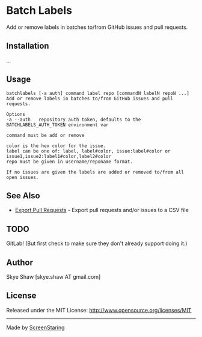 # Batch Labels

Add or remove labels in batches to/from GitHub issues and pull requests.

## Installation

...

## Usage

    batchlabels [-a auth] command label repo [commandN labelN repoN ...]
    Add or remove labels in batches to/from GitHub issues and pull requests.

    Options
    -a --auth   repository auth token, defaults to the BATCHLABELS_AUTH_TOKEN environment var

    command must be add or remove

    color is the hex color for the issue.
    label can be one of: label, label#color, issue:label#color or issue1,issue2:label1#color,label2#color
    repo must be given in username/reponame format.

    If no issues are given the labels are added or removed to/from all open issues.

## See Also

- [Export Pull Requests](https://github.com/sshaw/export-pull-requests) - Export pull requests and/or issues to a CSV file

## TODO

GitLab! (But first check to make sure they don't already support doing it.)

## Author

Skye Shaw [skye.shaw AT gmail.com]

## License

Released under the MIT License: http://www.opensource.org/licenses/MIT

---

Made by [ScreenStaring](http://screenstaring.com)
